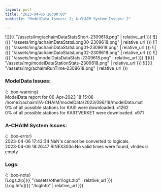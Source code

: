 ```yaml
---
layout: post
title: "2023-04-06 18:00:00"
subtitle: "ModelData Issues: 2; A-CHAIM System Issues: 2"

---
```


![]({{ "/assets/img/achaimDataStatsShort-2309618.png" | relative_url }})
![]({{ "/assets/img/achaimDataStatsLong00-2309618.png" | relative_url }})
![]({{ "/assets/img/achaimDataStatsLong01-2309618.png" | relative_url }})
![]({{ "/assets/img/achaimDataStatsLong02-2309618.png" | relative_url }})
![]({{ "/assets/img/modelDataDataStats-2309618.png" | relative_url }})
![]({{ "/assets/img/modelDataStationStats-2309618.png" | relative_url }})
![]({{ "/assets/img/achaimRunTime-2309618.png" | relative_url }})


### ModelData Issues:  
  
{: .box-warning}  
 ModelData report for 06-Apr-2023 18:15:08   
 /home2/achaim1/A-CHAIM/modelData/2023/096/18/modelData.mat   
 0% of all possible stations for KASI were downloaded. x1262   
 0% of all possible stations for KARTVERKET were downloaded. x971   
  
### A-CHAIM System Issues:  
  
{: .box-error}  
2023-04-06 17:42:34 NaN's cannot be converted to logicals.  
2023-04-06 18:26:47 RINEX303o:No valid times were found, vIndex is empty  

### Logs:  
  
{: .box-note}  
[Logs.zip]({{ "/assets/other/logs.zip" | relative_url }})  
[Log Info]({{ "/logInfo" | relative_url }})  
